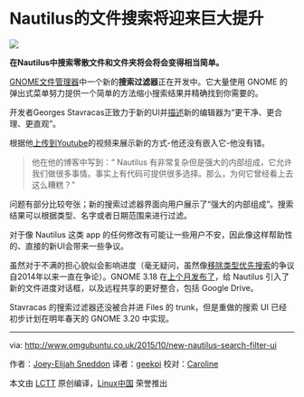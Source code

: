 Nautilus的文件搜索将迎来巨大提升
================================================================================
![](http://www.omgubuntu.co.uk/wp-content/uploads/2015/10/nautilus-new-search-filters.jpg)

**在Nautilus中搜索零散文件和文件夹将会将会变得相当简单。**

[GNOME文件管理器][1]中一个新的**搜索过滤器**正在开发中。它大量使用 GNOME 的弹出式菜单努力提供一个简单的方法缩小搜索结果并精确找到你需要的。

开发者Georges Stavracas正致力于新的UI并[描述][2]新的编辑器为“更干净、更合理、更直观”。

根据他[上传到Youtube][3]的视频来展示新的方式-他还没有嵌入它-他没有错。

> 他在他的博客中写到：“ Nautilus 有非常复杂但是强大的内部组成，它允许我们做很多事情。事实上有代码可提供很多选择。那么，为何它曾经看上去这么糟糕？”

问题有部分比较夸张；新的搜索过滤器界面向用户展示了“强大的内部组成”。搜索结果可以根据类型、名字或者日期范围来进行过滤。

对于像 Nautilus 这类 app 的任何修改有可能让一些用户不安，因此像这样帮助性的、直接的新UI会带来一些争议。

虽然对于不满的担心貌似会影响进度（毫无疑问，虽然像[移除类型优先搜索][4]的争议自2014年以来一直在争论）。GNOME 3.18 在[上个月发布了][5]，给 Nautilus 引入了新的文件进度对话框，以及远程共享的更好整合，包括 Google Drive。

Stavracas 的搜索过滤器还没被合并进 Files 的 trunk，但是重做的搜索 UI 已经初步计划在明年春天的 GNOME 3.20 中实现。

--------------------------------------------------------------------------------

via: http://www.omgubuntu.co.uk/2015/10/new-nautilus-search-filter-ui

作者：[Joey-Elijah Sneddon][a]
译者：[geekpi](https://github.com/geekpi)
校对：[Caroline](https://github.com/carolinewuyan)

本文由 [LCTT](https://github.com/LCTT/TranslateProject) 原创编译，[Linux中国](https://linux.cn/) 荣誉推出

[a]:https://plus.google.com/117485690627814051450/?rel=author
[1]:https://wiki.gnome.org/Apps/Nautilus
[2]:http://feaneron.com/2015/10/12/the-new-search-for-gnome-files-aka-nautilus/
[3]:https://www.youtube.com/watch?v=X2sPRXDzmUw
[4]:http://www.omgubuntu.co.uk/2014/01/ubuntu-14-04-nautilus-type-ahead-patch
[5]:http://www.omgubuntu.co.uk/2015/09/gnome-3-18-release-new-features
